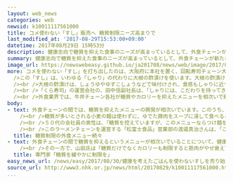 ```yaml
---
layout: web_news
categories: web
newsid: k10011117561000
title: コメ使わない「すし」販売へ 糖質制限ニーズ高まりで
last_modified_at: '2017-08-29T15:53:00+09:00'
datetime: 2017年08月29日 15時53分
description: 健康志向で糖質を抑えた食事のニーズが高まっているとして、外食チェーンが新たなメニューを相次いで打ち出す中で、回転寿司チェーン大手がコメを使わない「すし」の販売を始めることになりました。
summary: 健康志向で糖質を抑えた食事のニーズが高まっているとして、外食チェーンが新たなメニューを相次いで打ち出す中で、回転寿司チェーン大手がコメを使わない「すし」の販売を始めることになりました。
image_url: https://newswebeasy.github.io/ja201708/news/web/image/2017/08/30/k10011117561000.jpg
more: コメを使わない「すし」を打ち出したのは、大阪府に本社を置く、回転寿司チェーン大手「くら寿司」で、３１日から全国３９０店舗余りで販売を始めます。<br /><br
  />この「すし」は、いわゆる「しゃり」の代わりに大根の酢漬けを使います。大根の酢漬けを細かく刻んで、しゃりのようにしたうえに、マグロなどのネタを乗せて握りずし風にしたり、ネタと一緒にのりで巻いて巻きずしのようにしたりしています。<br
  /><br />大根の酢漬けは、しょうゆやゆずこしょうなどで味付けされ、食感もしゃりに近づける工夫をしているということです。<br /><br />価格は、この店の通常のすしと同じですが、糖質を６０％から８０％程度抑えているということで、会社では生活習慣病の予防などで糖質を抑えたメニューを求める消費者を取り込みたいとしています。<br
  /><br />「くら寿司」の運営会社の、田中信副社長は、「しゃりには、こだわりを持ってきたが、時代のニーズに合わせて新たなメニューを開発した。健康意識の高い女性を中心に糖質を気にせず食べてほしい」と話していました。<br
  /><br />外食業界では、牛丼チェーン各社が糖質やカロリーを抑えたメニューを相次いで販売するなど消費者の健康志向の高まりに対応する動きが広がっています。
body:
- text: 外食チェーンの間では、糖質を抑えたメニューの開発が相次いでいます。このうち、東京や神奈川など首都圏でおよそ３０店舗を展開するラーメンチェーンの「舎鈴」では、つけ麺ならぬ、「つけ肉」を販売しています。<br
    /><br />糖質が多いとされる小麦の麺は使わずに、ゆでた豚肉をスープに浸して食べるというメニューです。通常のつけ麺よりも、糖質を半分以下に抑えているということで、健康を気にする中高年の客からの注文が多いということです。<br
    /><br />５０代の会社員の男性は、「糖質を控えていますが、このメニューならつけ麺を食べている感覚が楽しめ、ラーメン好きにはたまらないです」と話していました。<br
    /><br />このラーメンチェーンを運営する「松富士食品」営業部の渡邉真治さんは、「こんなメニューを待っていたという反応もいただいているので、今後も野菜を多く使うなど健康を意識したメニューに力を入れていきたい」と話していました。
  title: 糖質制限の外食メニュー続々
- text: 外食チェーンの間で糖質を抑えるというメニューが相次いでいることについて、健康的な食生活を呼びかけている社団法人「食・楽・健康協会」の代表理事を務める北里大学北里研究所病院の山田悟糖尿病センター長は「４０代以上の男性の２人に１人が、生活習慣病の危険性が高まるメタボリックシンドロームか、その予備軍と言われている中で、その人たちが外食でも健康に気をつけながらおいしく食べられる食事が広がっているのは望ましいことだと思う」と話しています。<br
    /><br />その一方で、山田氏は「糖質だけでなくカロリーも制限すると筋肉がやせ衰えてしまう。脂質やたんぱく質などもしっかり取って、糖質を緩やかに制限するのが正しい方法だ」と指摘しています。
  title: 専門家「糖質を緩やかに制限を」
easy_news_url: /news/easy/2017/08/30/健康を考えたごはんを使わないすしを売り始める/
source_url: http://www3.nhk.or.jp/news/html/20170829/k10011117561000.html
...
```

